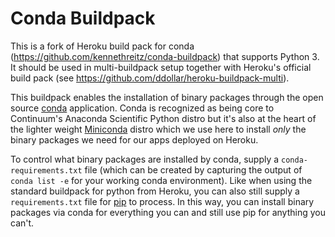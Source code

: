 Conda Buildpack
===============

This is a fork of Heroku build pack for conda (https://github.com/kennethreitz/conda-buildpack) that supports Python 3. It should be used in multi-buildpack setup together with Heroku's official build pack (see
https://github.com/ddollar/heroku-buildpack-multi).


This buildpack enables the installation of binary packages through the
open source [conda](http://conda.pydata.org/) application.  Conda is
recognized as being core to Continuum's Anaconda Scientific Python distro
but it's also at the heart of the lighter weight
[Miniconda](http://conda.pydata.org/miniconda.html) distro which we use
here to install _only_ the binary packages we need for our apps deployed
on Heroku.

To control what binary packages are installed by conda, supply a
`conda-requirements.txt` file (which can be created by capturing the output
of `conda list -e` for your working conda environment).
Like when using the standard buildpack for python from Heroku, you can also
still supply a `requirements.txt` file for [pip](https://github.com/pypa/pip)
to process.  In this way, you can install binary packages via conda for
everything you can and still use pip for anything you can't.
